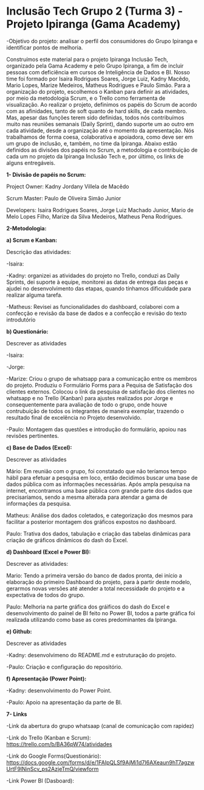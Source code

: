 # Inclusão Tech Grupo 2 (Turma 3) - Projeto Ipiranga (Gama Academy)

-Objetivo do projeto: analisar o perfil dos consumidores do Grupo Ipiranga e identificar pontos de melhoria.

Construímos este material para o projeto Ipiranga Inclusão Tech, organizado pela Gama Academy e pelo Grupo Ipiranga, a fim de incluir pessoas com deficiência em cursos de Inteligência de Dados e BI. Nosso time foi formado por Isaira Rodrigues Soares, Jorge Luiz, Kadny Macêdo, Mario Lopes, Marize Medeiros, Matheus Rodrigues e Paulo Simão. Para a organização do projeto, escolhemos o Kanban para definir as atividades, por meio da metodologia Scrum, e o Trello como ferramenta de visualização. Ao realizar o projeto, definimos os papéis do Scrum de acordo com as afinidades, tanto de soft quanto de hard skills, de cada membro. Mas, apesar das funções terem sido definidas, todos nós contribuímos muito nas reuniões semanais (Daily Sprint), dando suporte um ao outro em cada atividade,  desde a organização até o momento da apresentação. Nós trabalhamos de forma coesa, colaborativa e apoiadora, como deve ser em um grupo de inclusão, e, também, no time da Ipiranga. Abaixo estão definidos as divisões dos papéis no Scrum, a metodologia e contribuição de cada um no projeto da Ipiranga Inclusão Tech e, por último, os links de alguns entregáveis. 

**1- Divisão de papéis no Scrum:**

Project Owner: Kadny Jordany Villela de Macêdo

Scrum Master: Paulo de Oliveira Simão Junior

Developers: Isaira Rodrigues Soares, Jorge Luiz Machado Junior, Mario de Melo Lopes Filho, Marize da Silva Medeiros, Matheus Pena Rodrigues.

**2-Metodologia:**

**a) Scrum e Kanban:** 

Descrição das atividades:

-Isaira:

-Kadny: organizei as atividades do projeto no Trello, conduzi as Daily Sprints, dei suporte à equipe, monitorei as datas de entrega das peças e ajudei no desenvolvimento das etapas, quando tínhamos dificuldade para realizar alguma tarefa. 

-Matheus: Revisei as funcionalidades do dashboard, colaborei com a confecção e revisão da base de dados e a confecção e revisão do texto introdutório

**b) Questionário:**

Descrever as atividades

-Isaira: 

-Jorge:

-Marize: Criou o grupo de whatsapp para a comunicação entre os membros do projeto. Produziu o Formulário Forms para a Pequisa de Satisfação dos clientes externos. Colocou o link da pesquisa de satisfação dos clientes no whatsapp e no Trello (Kanban) para ajustes realizados por Jorge e consequentemente para avaliação de todo o grupo, onde houve contrubuíção de todos os integrantes de maneira exemplar, trazendo o resultado final de excelência no Projeto desenvolvido. 

-Paulo: Montagem das questões e introdução do formulário, apoiou nas revisões pertinentes.

**c) Base de Dados (Excel):**

Descrever as atividades

Mário: Em reunião com o grupo, foi constatado que não teríamos tempo hábil para efetuar a pesquisa em loco, então decidimos buscar uma base de dados pública com as informações necessárias. Após ampla pesquisa na      internet, encontramos uma base pública com grande parte dos dados que precisaríamos, sendo a mesma alterada para atendar a gama de informações da pesquisa.

Matheus: Análise dos dados coletados, e categorização dos mesmos para facilitar a posterior montagem dos gráficos expostos no dashboard.

Paulo: Trativa dos dados, tabulação e criação das tabelas dinâmicas para criação de gráficos dinâmicos do dash do Excel.

**d) Dashboard (Excel e Power BI):**

Descrever as atividades:

Mario: Tendo a primeira versão do banco de dados pronta, dei início a elaboração do primeiro Dashboard do projeto, para à partir deste modelo, gerarmos novas versões até atender a total necessidade do projeto e a expectativa de todos do grupo. 

Paulo: Melhoria na parte gráfica dos gráificos do dash do Excel e desenvolvimento do painel de BI feito no Power BI, todos a parte gráfica foi realizada utilizando como base as cores predominantes da Ipiranga.

**e) Github:** 

Descrever as atividades

-Kadny: desenvolvimeno do README.md e estruturação do projeto.

-Paulo: Criação e configuração do repositório.


**f) Apresentação (Power Point):**

-Kadny: desenvolvimento do Power Point.

-Paulo: Apoio na apresentação da parte de BI.

**7- Links**

-Link da abertura do grupo whatsaap (canal de comunicação com rapidez)

-Link do Trello (Kanban e Scrum): https://trello.com/b/BA36pW74/atividades

-Link do Google Forms(Questionário): https://docs.google.com/forms/d/e/1FAIpQLSf9AjMi1d7I6AXeaun9hT7agzwUrtF9lNinScv_ps2AzjeTmQ/viewform

-Link Power BI (Dasboard):

